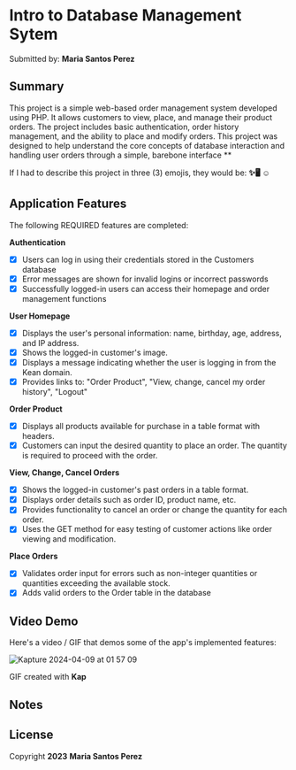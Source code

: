 # Intro to Database Management Sytem 

Submitted by: **Maria Santos Perez**

## Summary

This project is a simple web-based order management system developed using PHP. It allows customers to view, place, and manage their product orders. The project includes basic authentication, order history management, and the ability to place and modify orders. This project was designed to help understand the core concepts of database interaction and handling user orders through a simple, barebone interface **

If I had to describe this project in three (3) emojis, they would be: **✨🖥️ ☺️**

## Application Features

The following REQUIRED features are completed:

**Authentication**
- [X] Users can log in using their credentials stored in the Customers database
- [X] Error messages are shown for invalid logins or incorrect passwords
- [X] Successfully logged-in users can access their homepage and order management functions

**User Homepage**
- [X] Displays the user's personal information: name, birthday, age, address, and IP address.
- [X] Shows the logged-in customer's image.
- [X] Displays a message indicating whether the user is logging in from the Kean domain.
- [X] Provides links to: "Order Product", "View, change, cancel my order history", "Logout"

**Order Product**
- [X] Displays all products available for purchase in a table format with headers.
- [X] Customers can input the desired quantity to place an order. The quantity is required to proceed with the order.

**View, Change, Cancel Orders**
- [X] Shows the logged-in customer's past orders in a table format.
- [X] Displays order details such as order ID, product name, etc.
- [X] Provides functionality to cancel an order or change the quantity for each order.
- [X] Uses the GET method for easy testing of customer actions like order viewing and modification.

**Place Orders**
- [X] Validates order input for errors such as non-integer quantities or quantities exceeding the available stock.
- [X] Adds valid orders to the Order table in the database

## Video Demo

Here's a video / GIF that demos some of the app's implemented features:

![Kapture 2024-04-09 at 01 57 09](https://github.com/dsanmar/Project-7-CYOAPI/assets/112789315/6e7cd99e-3d39-41df-b556-4cf6c76fb1ad)

GIF created with **Kap**

<!-- Recommended tools:
- [Kap](https://getkap.co/) for macOS
- [peek](https://github.com/phw/peek) for Linux. -->

## Notes


## License

Copyright **2023** **Maria Santos Perez**
